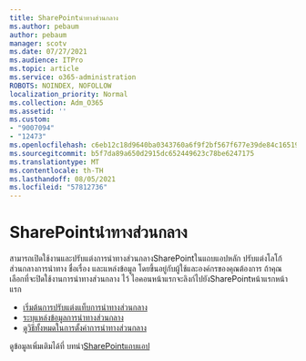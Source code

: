 ```yaml
---
title: SharePointนําทางส่วนกลาง
ms.author: pebaum
author: pebaum
manager: scotv
ms.date: 07/27/2021
ms.audience: ITPro
ms.topic: article
ms.service: o365-administration
ROBOTS: NOINDEX, NOFOLLOW
localization_priority: Normal
ms.collection: Adm_O365
ms.assetid: ''
ms.custom:
- "9007094"
- "12473"
ms.openlocfilehash: c6eb12c18d9640ba0343760a6f9f2bf567f677e39de84c16519327c2f24d4447
ms.sourcegitcommit: b5f7da89a650d2915dc652449623c78be6247175
ms.translationtype: MT
ms.contentlocale: th-TH
ms.lasthandoff: 08/05/2021
ms.locfileid: "57812736"
---
```

# <a name="sharepoint-global-navigation"></a>SharePointนําทางส่วนกลาง

สามารถเปิดใช้งานและปรับแต่งการนําทางส่วนกลางSharePointในแถบแอปหลัก ปรับแต่งโลโก้ ส่วนกลางการนําทาง ชื่อเรื่อง และแหล่งข้อมูล โดยขึ้นอยู่กับผู้ใช้และองค์กรของคุณต้องการ ถ้าคุณเลือกที่จะปิดใช้งานการนําทางส่วนกลาง ไว้ ไอคอนหน้าแรกจะลิงก์ไปยังSharePointหน้าแรกหน้าแรก

- [เริ่มต้นการปรับแต่งแท็บการนําทางส่วนกลาง](/SharePoint/sharepoint-app-bar?WT.mc_id=365AdminCSH_SupportCentral#get-started-customizing-the-global-navigation-tab)
- [ระบุแหล่งข้อมูลการนําทางส่วนกลาง](/SharePoint/sharepoint-app-bar?WT.mc_id=365AdminCSH_SupportCentral#determine-the-global-navigation-source-depending-on-your-home-sites-configuration)
- [ดูวิธีทั้งหมดในการตั้งค่าการนําทางส่วนกลาง](/SharePoint/sharepoint-app-bar?WT.mc_id=365AdminCSH_SupportCentral#see-all-the-different-ways-you-can-set-up-global-navigation)

ดูข้อมูลเพิ่มเติมได้ที่ บทนํา[SharePointแถบแอป](/sharepoint/sharepoint-app-bar) 

